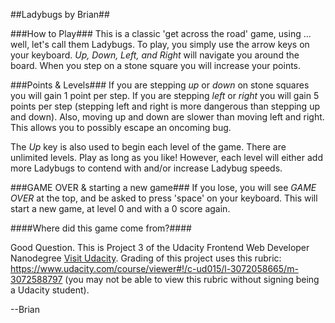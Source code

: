 ##Ladybugs by Brian##

###How to Play###
This is a classic 'get across the road' game, using ... well, let's call them Ladybugs.  To play, you simply use the arrow keys on your keyboard.  *Up, Down, Left, and Right* will navigate you around the board.  When you step on a stone square you will increase your points.

###Points & Levels###
If you are stepping *up* or *down* on stone squares you will gain 1 point per step.  If you are stepping *left* or *right* you will gain 5 points per step (stepping left and right is more dangerous than stepping up and down).  Also, moving up and down are slower than moving left and right.  This allows you to possibly escape an oncoming bug.

The *Up* key is also used to begin each level of the game.  There are unlimited levels.  Play as long as you like!  However, each level will either add more Ladybugs to contend with and/or increase Ladybug speeds.

###GAME OVER & starting a new game###
If you lose, you will see *GAME OVER* at the top, and be asked to press 'space' on your keyboard.  This will start a new game, at level 0 and with a 0 score again.



####Where did this game come from?####

Good Question.  This is Project 3 of the Udacity Frontend Web Developer Nanodegree [Visit Udacity](http://www.udacity.com).  Grading of this project uses this rubric: https://www.udacity.com/course/viewer#!/c-ud015/l-3072058665/m-3072588797 (you may not be able to view this rubric without signing being a Udacity student).

--Brian